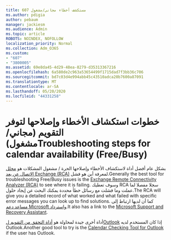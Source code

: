 ```yaml
---
title: 607 مستكشف أخطاء مجاني/مشغول
ms.author: pdigia
author: pebaum
manager: jackiesm
ms.audience: Admin
ms.topic: article
ROBOTS: NOINDEX, NOFOLLOW
localization_priority: Normal
ms.collection: Adm_O365
ms.custom:
- "607"
- "3800005"
ms.assetid: 69e8da45-4d29-48ea-8279-d35313367216
ms.openlocfilehash: 6a580de2c963a53654499f1715dad7f3bb36c706
ms.sourcegitcommit: bd7c03d4e994abb45c43510adca20b7600a87091
ms.translationtype: MT
ms.contentlocale: ar-SA
ms.lasthandoff: 05/20/2020
ms.locfileid: "44331258"
---
```

# <a name="troubleshooting-steps-for-calendar-availability-freebusy"></a><span data-ttu-id="49182-102">خطوات استكشاف الأخطاء وإصلاحها لتوفر التقويم (مجاني/مشغول)</span><span class="sxs-lookup"><span data-stu-id="49182-102">Troubleshooting steps for calendar availability (Free/Busy)</span></span>

<span data-ttu-id="49182-103">بشكل عام أفضل أداة لاستكشاف الأخطاء وإصلاحها الحرة / مشغول المشكلات هو [محلل الاتصال عن بعد Exchange (RCA)](https://testconnectivity.microsoft.com/Default.aspx?testId=freeBusy) لمعرفة أين هو فشل.</span><span class="sxs-lookup"><span data-stu-id="49182-103">Generally the best tool for troubleshooting Free/Busy issues is the [Exchange Remote Connectivity Analyzer (RCA)](https://testconnectivity.microsoft.com/Default.aspx?testId=freeBusy) to see where it is failing.</span></span> <span data-ttu-id="49182-104">وسوف تعطيك RCA سجلا مفصلا لما عملت وما فشلت مع رسائل خطأ محددة يمكنك البحث عن إيجاد حلول.</span><span class="sxs-lookup"><span data-stu-id="49182-104">The RCA will give you a detailed record of what worked and what failed with specific error messages you can look up to find solutions.</span></span> <span data-ttu-id="49182-105">كما أن لديها ارتباط إلى [مساعد دعم Microsoft واسترداد](https://diagnostics.office.com/).</span><span class="sxs-lookup"><span data-stu-id="49182-105">It also has a link to the [Microsoft Support and Recovery Assistant](https://diagnostics.office.com/).</span></span>

<span data-ttu-id="49182-106">أداة أخرى جيدة لمحاولة هو [أداة التحقق من التقويم لOutlook](https://www.microsoft.com/download/details.aspx?id=28786) إذا كان المستخدم لديه Outlook.</span><span class="sxs-lookup"><span data-stu-id="49182-106">Another good tool to try is the [Calendar Checking Tool for Outlook](https://www.microsoft.com/download/details.aspx?id=28786) if the user has Outlook.</span></span>
